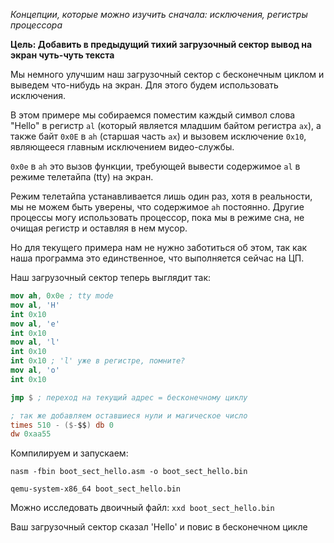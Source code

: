 *Концепции, которые можно изучить сначала: исключения, регистры процессора*

**Цель: Добавить в предыдущий тихий загрузочный сектор вывод на экран чуть-чуть текста**

Мы немного улучшим наш загрузочный сектор с бесконечным циклом и выведем что-нибудь на экран. Для этого будем 
использовать исключения.

В этом примере мы собираемся поместим каждый символ слова "Hello" в регистр `al` (который является младшим байтом 
регистра `ax`), а также байт `0x0E` в `ah` (старшая часть `ax`) и вызовем исключение `0x10`, являющееся главным 
исключением видео-службы.

`0x0e` в `ah` это вызов функции, требующей вывести содержимое `al` в режиме телетайпа (tty) на экран.

Режим телетайпа устанавливается лишь один раз, хотя в реальности, мы не можем быть уверены, что содержимое `ah`
постоянно. Другие процессы могу использовать процессор, пока мы в режиме сна, не очищая регистр и оставляя в нем мусор.

Но для текущего примера нам не нужно заботиться об этом, так как наша программа это единственное, что выполняется
сейчас на ЦП.

Наш загрузочный сектор теперь выглядит так:
```nasm
mov ah, 0x0e ; tty mode
mov al, 'H'
int 0x10
mov al, 'e'
int 0x10
mov al, 'l'
int 0x10
int 0x10 ; 'l' уже в регистре, помните?
mov al, 'o'
int 0x10

jmp $ ; переход на текущий адрес = бесконечному циклу

; так же добавляем оставшиеся нули и магическое число 
times 510 - ($-$$) db 0
dw 0xaa55 
```

Компилируем и запускаем:

`nasm -fbin boot_sect_hello.asm -o boot_sect_hello.bin`

`qemu-system-x86_64 boot_sect_hello.bin`

Можно исследовать двоичный файл: `xxd boot_sect_hello.bin`

Ваш загрузочный сектор сказал 'Hello' и повис в бесконечном цикле
